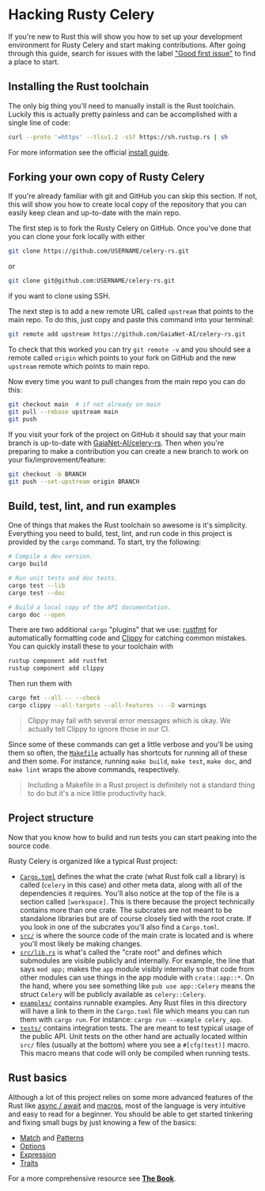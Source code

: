 # Hacking Rusty Celery

If you're new to Rust this will show you how to set up your development environment for Rusty Celery and start making contributions. After going through this guide, search for issues with the label ["Good first issue"](https://github.com/GaiaNet-AI/celery-rs/issues?q=is%3Aissue+is%3Aopen+label%3A%22Good+first+issue%22) to find a place to start.

## Installing the Rust toolchain

The only big thing you'll need to manually install is the Rust toolchain. Luckily this is actually pretty painless and can be accomplished with a single line of code:

```bash
curl --proto '=https' --tlsv1.2 -sSf https://sh.rustup.rs | sh
```

For more information see the official [install guide](https://www.rust-lang.org/tools/install).

## Forking your own copy of Rusty Celery

If you're already familiar with git and GitHub you can skip this section. If not, this will show you how to create local copy of the repository that you can easily keep clean and up-to-date with the main repo.

The first step is to fork the Rusty Celery on GitHub. Once you've done that you can clone your fork locally with either

```bash
git clone https://github.com/USERNAME/celery-rs.git
```

or 

```bash
git clone git@github.com:USERNAME/celery-rs.git
```

if you want to clone using SSH.

The next step is to add a new remote URL called `upstream` that points to the main repo. To do this, just copy and paste this command into your terminal:

```bash
git remote add upstream https://github.com/GaiaNet-AI/celery-rs.git
```

To check that this worked you can try `git remote -v` and you should see a remote called `origin` which points to your fork on GitHub and the new `upstream` remote which points to main repo.

Now every time you want to pull changes from the main repo you can do this:

```bash
git checkout main  # if not already on main
git pull --rebase upstream main
git push
```

If you visit your fork of the project on GitHub it should say that your main branch is up-to-date with [GaiaNet-AI/celery-rs](https://github.com/GaiaNet-AI/celery-rs). Then when you're preparing to make a contribution you can create a new branch to work on your fix/improvement/feature:

```bash
git checkout -b BRANCH
git push --set-upstream origin BRANCH
```

## Build, test, lint, and run examples

One of things that makes the Rust toolchain so awesome is it's simplicity. Everything you need to build, test, lint, and run code in this project is provided by the `cargo` command. To start, try the following:

```bash
# Compile a dev version.
cargo build

# Run unit tests and doc tests.
cargo test --lib
cargo test --doc

# Build a local copy of the API documentation.
cargo doc --open
```

There are two additional `cargo` "plugins" that we use: [rustfmt](https://github.com/rust-lang/rustfmt) for automatically formatting code and [Clippy](https://github.com/rust-lang/rust-clippy) for catching common mistakes. You can quickly install these to your toolchain with

```bash
rustup component add rustfmt
rustup component add clippy
```

Then run them with

```bash
cargo fmt --all -- --check
cargo clippy --all-targets --all-features -- -D warnings
```

> Clippy may fail with several error messages which is okay. We actually tell Clippy to ignore those in our CI.

Since some of these commands can get a little verbose and you'll be using them so often, the [`Makefile`](https://github.com/GaiaNet-AI/celery-rs/blob/main/Makefile) actually has shortcuts for running all of these and then some. For instance, running `make build`, `make test`, `make doc`, and `make lint` wraps the above commands, respectively.

> Including a Makefile in a Rust project is definitely not a standard thing to do but it's a nice little productivity hack.

## Project structure

Now that you know how to build and run tests you can start peaking into the source code.

Rusty Celery is organized like a typical Rust project:

- [`Cargo.toml`](https://github.com/GaiaNet-AI/celery-rs/blob/main/Cargo.toml) defines the what the crate (what Rust folk call a library) is called (`celery` in this case) and other meta data, along with all of the dependencies it requires. You'll also notice at the top of the file is a section called `[workspace]`. This is there because the project technically contains more than one crate. The subcrates are not meant to be standalone libraries but are of course closely tied with the root crate. If you look in one of the subcrates you'll also find a `Cargo.toml`.
- [`src/`](https://github.com/GaiaNet-AI/celery-rs/tree/main/src) is where the source code of the main crate is located and is where you'll most likely be making changes.
- [`src/lib.rs`](https://github.com/GaiaNet-AI/celery-rs/blob/main/src/lib.rs) is what's called the "crate root" and defines which submodules are visible publicly and internally. For example, the line that says `mod app;` makes the `app` module visibly internally so that code from other modules can use things in the app module with `crate::app::*`. On the hand, where you see something like `pub use app::Celery` means the struct `Celery` will be publicly available as `celery::Celery`.
- [`examples/`](https://github.com/GaiaNet-AI/celery-rs/tree/main/examples) contains runnable examples. Any Rust files in this directory will have a link to them in the `Cargo.toml` file which means you can run them with `cargo run`. For instance: `cargo run --example celery_app`.
- [`tests/`](https://github.com/GaiaNet-AI/celery-rs/tree/main/tests) contains integration tests. The are meant to test typical usage of the public API. Unit tests on the other hand are actually located within `src/` files (usually at the bottom) where you see a `#[cfg(test)]` macro. This macro means that code will only be compiled when running tests.

## Rust basics

Although a lot of this project relies on some more advanced features of the Rust like [async / await](https://rust-lang.github.io/async-book/01_getting_started/01_chapter.html) and [macros](https://doc.rust-lang.org/book/ch19-06-macros.html), most of the language is very intuitive and easy to read for a beginner. You should be able to get started tinkering and fixing small bugs by just knowing a few of the basics:

- [Match](https://doc.rust-lang.org/stable/rust-by-example/flow_control/match.html) and [Patterns](https://doc.rust-lang.org/book/ch18-00-patterns.html)
- [Options](https://doc.rust-lang.org/stable/rust-by-example/std/option.html)
- [Expression](https://doc.rust-lang.org/stable/rust-by-example/expression.html)
- [Traits](https://doc.rust-lang.org/stable/rust-by-example/trait.html)

For a more comprehensive resource see [**The Book**](https://doc.rust-lang.org/book/title-page.html).

